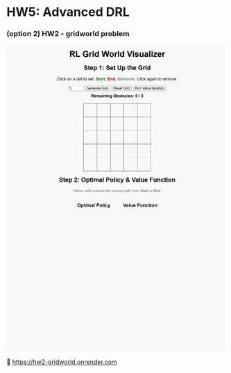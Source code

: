 # HW5: Advanced DRL
### (option 2) HW2 - gridworld problem

![alt text](docs/demo.gif) 

🔗 https://hw2-gridworld.onrender.com
